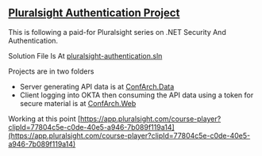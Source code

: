 ## [Pluralsight Authentication Project](ConfArch.Web)

This is following a paid-for Pluralsight series on .NET Security And Authentication.

Solution File Is At [pluralsight-authentication.sln](./pluralsight-authentication.sln)

Projects are in two folders

- Server generating API data is at [ConfArch.Data](ConfArch.Data)
- Client logging into OKTA then consuming the API data using a token for secure material is at [ConfArch.Web](ConfArch.Web)

Working at this point [https://app.pluralsight.com/course-player?clipId=77804c5e-c0de-40e5-a946-7b089f119a14](https://app.pluralsight.com/course-player?clipId=77804c5e-c0de-40e5-a946-7b089f119a14)
